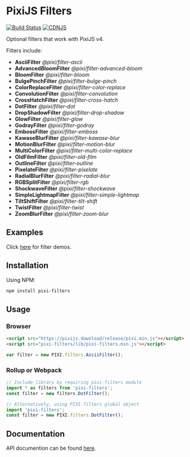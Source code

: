 # PixiJS Filters

[![Build Status](https://travis-ci.org/pixijs/pixi-filters.svg?branch=master)](https://travis-ci.org/pixijs/pixi-filters) [![CDNJS](https://img.shields.io/cdnjs/v/pixi-filters.svg)](https://cdnjs.com/libraries/pixi-filters)

Optional filters that work with PixiJS v4.

Filters include:

* **AsciiFilter** _@pixi/filter-ascii_
* **AdvancedBloomFilter** _@pixi/filter-advanced-bloom_
* **BloomFilter** _@pixi/filter-bloom_
* **BulgePinchFilter** _@pixi/filter-bulge-pinch_
* **ColorReplaceFilter** _@pixi/filter-color-replace_
* **ConvolutionFilter** _@pixi/filter-convolution_
* **CrossHatchFilter** _@pixi/filter-cross-hatch_
* **DotFilter** _@pixi/filter-dot_
* **DropShadowFilter** _@pixi/filter-drop-shadow_
* **GlowFilter** _@pixi/filter-glow_
* **GodrayFilter** _@pixi/filter-godray_
* **EmbossFilter** _@pixi/filter-emboss_
* **KawaseBlurFilter** _@pixi/filter-kawase-blur_
* **MotionBlurFilter** _@pixi/filter-motion-blur_
* **MultiColorFilter** _@pixi/filter-multi-color-replace_
* **OldFilmFilter** _@pixi/filter-old-film_
* **OutlineFilter** _@pixi/filter-outline_
* **PixelateFilter** _@pixi/filter-pixelate_
* **RadialBlurFilter** _@pixi/filter-radial-blur_
* **RGBSplitFilter** _@pixi/filter-rgb_
* **ShockwaveFilter** _@pixi/filter-shockwave_
* **SimpleLightmapFilter** _@pixi/filter-simple-lightmap_
* **TiltShiftFilter** _@pixi/filter-tilt-shift_
* **TwistFilter** _@pixi/filter-twist_
* **ZoomBlurFilter** _@pixi/filter-zoom-blur_

## Examples

Click [here](https://pixijs.github.io/pixi-filters/examples) for filter demos.

## Installation

Using NPM:

```bash
npm install pixi-filters
```

## Usage

### Browser

```html
<script src="https://pixijs.download/release/pixi.min.js"></script>
<script src="pixi-filters/lib/pixi-filters.min.js"></script>
```
```js
var filter = new PIXI.filters.AsciiFilter();
```

### Rollup or Webpack

```js
// Include library by requiring pixi-filters module
import * as filters from 'pixi-filters';
const filter = new filters.DotFilter();

// Alternatively, using PIXI.filters global object
import 'pixi-filters';
const filter = new PIXI.filters.DotFilter();
```

## Documentation

API documention can be found [here](http://pixijs.github.io/pixi-filters/docs/).

